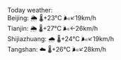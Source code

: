 Today weather:  
Beijing: 🌦   🌡️+23°C 🌬️↙19km/h  
Tianjin: 🌦   🌡️+27°C 🌬️←26km/h  
Shijiazhuang: 🌧   🌡️+24°C 🌬️↙19km/h  
Tangshan: ☁️   🌡️+26°C 🌬️↙28km/h  
